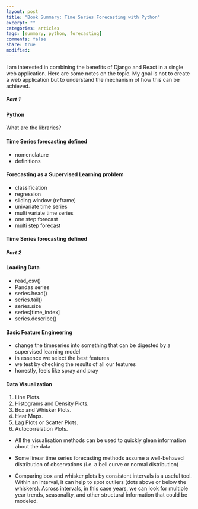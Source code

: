 ```yaml
---
layout: post
title: "Book Summary: Time Series Forecasting with Python"
excerpt: ""
categories: articles
tags: [summary, python, forecasting]
comments: false
share: true
modified:
---
```


I am interested in combining the benefits of Django and React
in a single web application. Here are some notes on the topic.
My goal is not to create a web application but to understand
the mechanism of how this can be achieved.

##### Part 1

#### Python

What are the libraries?

#### Time Series forecasting defined

- nomenclature
- definitions

#### Forecasting as a Supervised Learning problem

- classification
- regression
- sliding window (reframe)
- univariate time series
- multi variate time series
- one step forecast
- multi step forecast

#### Time Series forecasting defined

##### Part 2

#### Loading Data

- read_csv()
- Pandas series
- series.head()
- series.tail()
- series.size
- series[time_index]
- series.describe()

#### Basic Feature Engineering

- change the timeseries into something that can be digested by a supervised learning model
- in essence we select the best features
- we test by checking the results of all our features
- honestly, feels like spray and pray

#### Data Visualization

1. Line Plots.
2. Histograms and Density Plots.
3. Box and Whisker Plots.
4. Heat Maps.
5. Lag Plots or Scatter Plots.
6. Autocorrelation Plots.

- All the visualisation methods can be used to quickly glean information about
  the data

- Some linear time series forecasting methods assume a well-behaved
  distribution of observations (i.e. a bell curve or normal distribution)

- Comparing box and whisker plots by consistent intervals is a useful tool.
  Within an interval, it can help to spot outliers (dots above or below the
  whiskers). Across intervals, in this case years, we can look for multiple
  year trends, seasonality, and other structural information that could be
  modeled.
